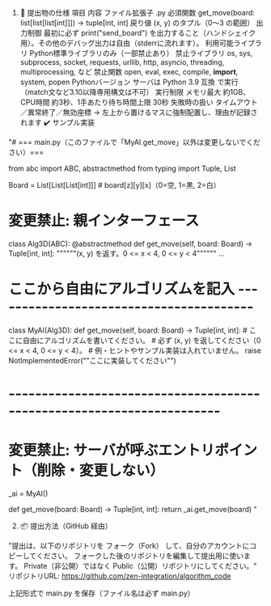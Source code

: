 1. 🔧 提出物の仕様	
項目	内容
ファイル拡張子	.py
必須関数	get_move(board: list[list[list[int]]]) -> tuple[int, int]
戻り値	(x, y) のタプル（0〜3 の範囲）
出力制御	最初に必ず print("send_board") を出力すること（ハンドシェイク用）。その他のデバッグ出力は自由（stderrに流れます）。
利用可能ライブラリ	Python標準ライブラリのみ（一部禁止あり）
禁止ライブラリ	os, sys, subprocess, socket, requests, urllib, http, asyncio, threading, multiprocessing, など
禁止関数	open, eval, exec, compile, __import__, system, popen
Pythonバージョン	サーバは Python 3.9 互換 で実行（match文など3.10以降専用構文は不可）
実行制限	メモリ最大 約1GB、CPU時間 約3秒、1手あたり待ち時間上限 30秒
失敗時の扱い	タイムアウト／異常終了／無効座標 → 左上から置けるマスに強制配置し、理由が記録されます
✔️ サンプル実装	
	
"# === main.py（このファイルで「MyAI.get_move」以外は変更しないでください）===

from abc import ABC, abstractmethod
from typing import Tuple, List

Board = List[List[List[int]]]  # board[z][y][x]（0=空, 1=黒, 2=白）

# 変更禁止: 親インターフェース
class Alg3D(ABC):
    @abstractmethod
    def get_move(self, board: Board) -> Tuple[int, int]:
        """"""(x, y) を返す。0 <= x < 4, 0 <= y < 4""""""
        ...

# ここから自由にアルゴリズムを記入 ----------------------------------------
class MyAI(Alg3D):
    def get_move(self, board: Board) -> Tuple[int, int]:
        # ここに自由にアルゴリズムを書いてください。
        # 必ず (x, y) を返してください（0 <= x < 4, 0 <= y < 4）。
        # 例・ヒントやサンプル実装は入れていません。
        raise NotImplementedError(""ここに実装してください"")
# ----------------------------------------------------------------------

# 変更禁止: サーバが呼ぶエントリポイント（削除・変更しない）
_ai = MyAI()

def get_move(board: Board) -> Tuple[int, int]:
    return _ai.get_move(board)
"	
	
2. 📦 提出方法（GitHub 経由）	
	
	
"提出は、以下のリポジトリを フォーク（Fork） して、自分のアカウントにコピーしてください。
フォークした後のリポジトリを編集して提出用に使います。
Private（非公開）ではなく Public（公開）リポジトリにしてください。"	
リポジトリURL: https://github.com/zen-integration/algorithm_code	
	
上記形式で main.py を保存（ファイル名は必ず main.py）	
